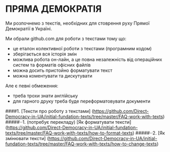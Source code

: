ПРЯМА ДЕМОКРАТІЯ
=======================

Ми розпочнемо з текстів, необхідних для стоврення руху Прямої Демократії в Україні.

Ми обрали github.com для роботи з текстами тому що:
* це еталон колективної роботи з текстами (програмним кодом)
* зберігається вся історія змін
* можлива робота он-лайн, а це повна незалежність від операційних систем та форматів офісних файлів
* можна досить пристойно форматувати текст
* можна коментувати та дискутувати

Але є певні обмеження:
* треба трохи знати англійську
* для гарного друку треба буде переформатовувати документи


####1. [Тексти про роботу з текстами] (https://github.com/Direct-Democracy-in-UA/initial-fundation-texts/tree/master/FAQ-work-with-texts)
#####⋅⋅1. (потребує перекладу) [Як форматувати тексти] (https://github.com/Direct-Democracy-in-UA/initial-fundation-texts/tree/master/FAQ-work-with-texts/how-to-format-texts)
#####⋅⋅2. [Як змінювати тексти] (https://github.com/Direct-Democracy-in-UA/initial-fundation-texts/tree/master/FAQ-work-with-texts/how-to-change-texts)

